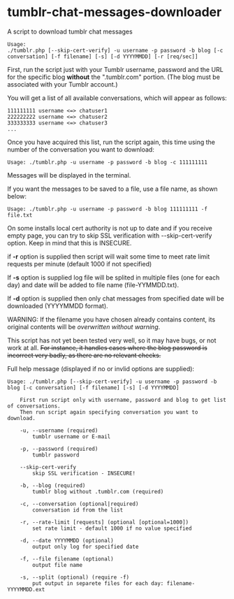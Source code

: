 # tumblr-chat-messages-downloader

A script to download tumblr chat messages
```
Usage:
./tumblr.php [--skip-cert-verify] -u username -p password -b blog [-c conversation] [-f filename] [-s] [-d YYYYMMDD] [-r [req/sec]]
```
First, run the script just with your Tumblr username, password and the URL for the specific blog **without** the ".tumblr.com" portion. (The blog must be associated with your Tumblr account.)

You will get a list of all available conversations, which will appear as follows:

```
111111111 username <=> chatuser1
222222222 username <=> chatuser2
333333333 username <=> chatuser3
...
```

Once you have acquired this list, run the script again, this time using the number of the conversation you want to download: 
```
Usage: ./tumblr.php -u username -p password -b blog -c 111111111
```
Messages will be displayed in the terminal. 

If you want the messages to be saved to a file, use a file name, as shown below:
```
Usage: ./tumblr.php -u username -p password -b blog 111111111 -f file.txt
```
On some installs local cert authority is not up to date and if you receive empty page, you can try to skip SSL verification with --skip-cert-verify option. Keep in mind that this is INSECURE.

if **-r** option is supplied then script will wait some time to meet rate limit requests per minute (default 1000 if not specified)

If **-s** option is supplied log file will be splited in multiple files (one for each day) and date will be added to file name (file-YYMMDD.txt).

If **-d** option is supplied then only chat messages from specified date will be downloaded (YYYYMMDD format).

WARNING: If the filename you have chosen already contains content, its original contents will be *overwritten without warning*.

This script has not yet been tested very well, so it may have bugs, or not work at all. ~~For instance, it handles cases where the blog password is incorrect very badly, as there are no relevant checks.~~

Full help message (displayed if no or invlid options are supplied):
````
Usage: ./tumblr.php [--skip-cert-verify] -u username -p password -b blog [-c conversation] [-f filename] [-s] [-d YYYYMMDD]

	First run script only with username, password and blog to get list of conversations.
	Then run script again specifying conversation you want to download.

	-u, --username (required)
		tumblr username or E-mail

	-p, --password (required)
		tumblr password

	--skip-cert-verify
		skip SSL verification - INSECURE!

	-b, --blog (required)
		tumblr blog without .tumblr.com (required)

	-c, --conversation (optional|required)
		conversation id from the list

	-r, --rate-limit [requests] (optional [optional=1000])
		set rate limit - default 1000 if no value specified

	-d, --date YYYYMMDD (optional)
		output only log for specified date

	-f, --file filename (optional)
		output file name

	-s, --split (optional) (require -f)
		put output in separete files for each day: filename-YYYYMMDD.ext
````
